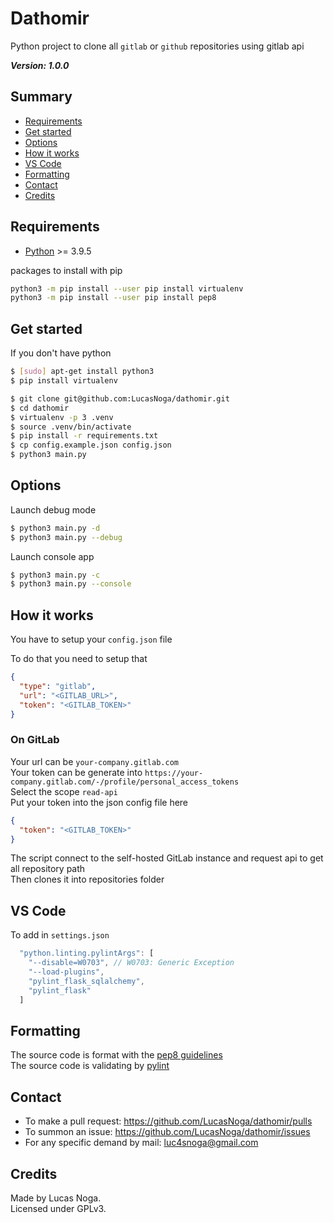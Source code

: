 # Dathomir

Python project to clone all `gitlab` or `github` repositories using gitlab api

**_Version: 1.0.0_**

## Summary

- [Requirements](#requirements)
- [Get started](#get-started)
- [Options](#options)
- [How it works](#how-it-works)
- [VS Code](#vs-code)
- [Formatting](#formatting)
- [Contact](#formatting)
- [Credits](#credits)

## Requirements

- [Python](https://www.python.org/) >= 3.9.5

packages to install with pip

```bash
python3 -m pip install --user pip install virtualenv
python3 -m pip install --user pip install pep8
```

## Get started

If you don't have python

```bash
$ [sudo] apt-get install python3
$ pip install virtualenv
```

```bash
$ git clone git@github.com:LucasNoga/dathomir.git
$ cd dathomir
$ virtualenv -p 3 .venv
$ source .venv/bin/activate
$ pip install -r requirements.txt
$ cp config.example.json config.json
$ python3 main.py
```

## Options

Launch debug mode

```bash
$ python3 main.py -d
$ python3 main.py --debug
```

Launch console app

```bash
$ python3 main.py -c
$ python3 main.py --console
```

## How it works

You have to setup your `config.json` file

To do that you need to setup that

```json
{
  "type": "gitlab",
  "url": "<GITLAB_URL>",
  "token": "<GITLAB_TOKEN>"
}
```

### On GitLab

Your url can be `your-company.gitlab.com`  
Your token can be generate into `https://your-company.gitlab.com/-/profile/personal_access_tokens`  
Select the scope `read-api`  
Put your token into the json config file here

```json
{
  "token": "<GITLAB_TOKEN>"
}
```

The script connect to the self-hosted GitLab instance and request api to get all repository path  
Then clones it into repositories folder

## VS Code

To add in `settings.json`

```js
  "python.linting.pylintArgs": [
    "--disable=W0703", // W0703: Generic Exception
    "--load-plugins",
    "pylint_flask_sqlalchemy",
    "pylint_flask"
  ]
```

## Formatting

The source code is format with the [pep8 guidelines](https://peps.python.org/pep-0008/)  
The source code is validating by [pylint](https://pylint.pycqa.org/en/latest/)

## Contact

- To make a pull request: https://github.com/LucasNoga/dathomir/pulls
- To summon an issue: https://github.com/LucasNoga/dathomir/issues
- For any specific demand by mail: [luc4snoga@gmail.com](mailto:luc4snoga@gmail.com?subject=[GitHub]%20Dathomir%20Project)

## Credits

Made by Lucas Noga.  
Licensed under GPLv3.
